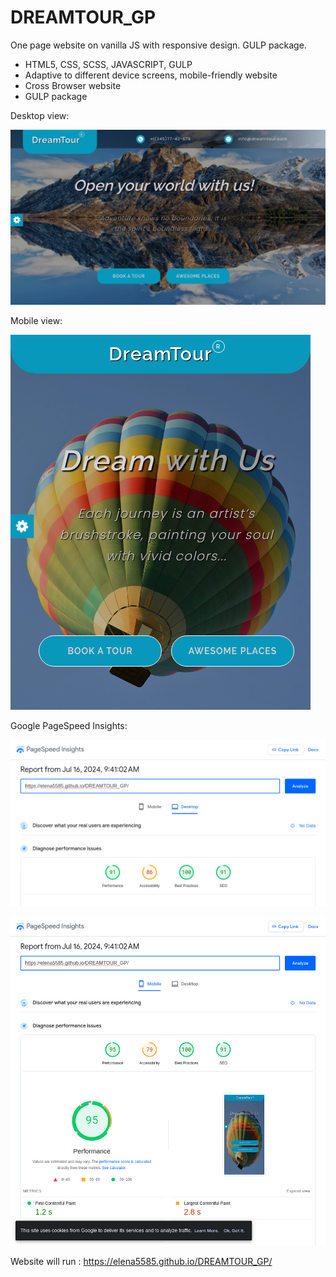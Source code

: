 # DREAMTOUR_GP
One page website on vanilla JS with responsive design. GULP package.

- HTML5, CSS, SCSS, JAVASCRIPT, GULP
- Adaptive to different device screens, mobile-friendly website
- Cross Browser website
- GULP package

Desktop view:

![Screenshot](https://github.com/Elena5585/DREAMTOUR_GP/blob/main/assets/files/images/screenshot-computer.png)


Mobile view:

![Screenshot](https://github.com/Elena5585/DREAMTOUR_GP/blob/main/assets/files/images/screenshot-phone.png)


Google PageSpeed Insights:


![Screenshot](https://github.com/Elena5585/DREAMTOUR_GP/blob/main/assets/files/images/pagespeed_screenshot_desktop.png)


![Screenshot](https://github.com/Elena5585/DREAMTOUR_GP/blob/main/assets/files/images/pagespeed-screenshot-mobile.png)



Website will run : https://elena5585.github.io/DREAMTOUR_GP/


